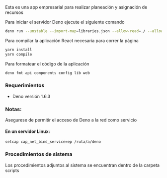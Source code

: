 Esta es una app empresarial para realizar planeación y asignación de recursos

Para iniciar el servidor Deno ejecute el siguiente comando

```bash
deno run --unstable --import-map=libraries.json --allow-read=./ --allow-write=storage --allow-net app.ts
```

Para compilar la aplicación React necesaria para correr la página

```bash
yarn install
yarn compile
```

Para formatear el código de la aplicación

```bash
deno fmt api components config lib web
```

### Requerimientos

- Deno versión 1.6.3

### Notas:

Asegurese de permitir el acceso de Deno a la red como servicio

#### En un servidor Linux:

`setcap cap_net_bind_service=ep /ruta/a/deno`

### Procedimientos de sistema

Los procedimientos adjuntos al sistema se encuentran dentro de la carpeta
scripts
